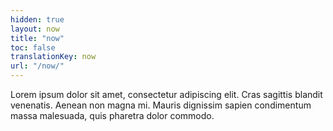 ```yaml
---
hidden: true
layout: now
title: "now"
toc: false
translationKey: now
url: "/now/"
---
```


Lorem ipsum dolor sit amet, consectetur adipiscing elit. Cras sagittis blandit venenatis. Aenean non magna mi. Mauris dignissim sapien condimentum massa malesuada, quis pharetra dolor commodo. 
